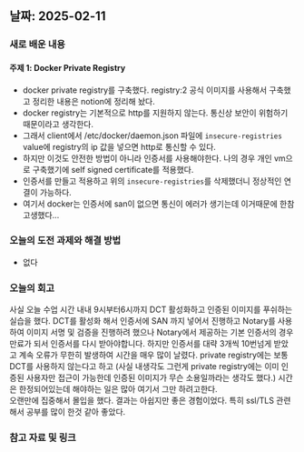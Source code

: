 ## 날짜: 2025-02-11

### 새로 배운 내용
#### 주제 1: Docker Private Registry
- docker private registry를 구축했다. registry:2 공식 이미지를 사용해서 구축했고 정리한 내용은 notion에 정리해 놨다.
- docker registry는 기본적으로 http를 지원하지 않는다. 통신상 보안이 위험하기 때문이라고 생각한다.
- 그래서 client에서 /etc/docker/daemon.json 파일에 `insecure-registries` value에 registry의 ip 값을 넣으면 http로 통신할 수 있다.
- 하지만 이것도 안전한 방법이 아니라 인증서를 사용해야한다. 나의 경우 개인 vm으로 구축했기에 self signed certificate를 적용했다.
- 인증서를 만들고 적용하고 위의 `insecure-registries`를 삭제했더니 정상적인 연결이 가능하다.
- 여기서 docker는 인증서에 san이 없으면 통신이 에러가 생기는데 이거때문에 한참 고생했다...

### 오늘의 도전 과제와 해결 방법
- 없다
### 오늘의 회고
사실 오늘 수업 시간 내내 9시부터6시까지 DCT 활성화하고 인증된 이미지를 푸쉬하는 실습을 했다. 
DCT를 활성화 해서 인증서에 SAN 까지 넣어서 진행하고  Notary를 사용하여 이미지 서명 및 검증을 진행하려 했으나 Notary에서 제공하는 기본 인증서의 경우 만료가 되서 인증서를 다시 받아야합니다. 하지만 인증서를 대략 3개씩 10번넘게 받았고 계속 오류가 무한히 발생하여 시간을 매우 많이 날렸다. private registry에는 보통 DCT를 사용하지 않는다고 하고 (사실 내생각도 그런게 private registry에는 이미 인증된 사용자만 접근이 가능한데 인증된 이미지가 무슨 소용일까라는 생각도 했다.) 시간은 한정되어있는데 해야하는 일은 많아 여기서 그만 하려고한다. <br/>
오랜만에 집중해서 몰입을 했다. 결과는 아쉽지만 좋은 경험이었다. 특히 ssl/TLS 관련해서 공부를 많이 한것 같아 좋았다.
### 참고 자료 및 링크
